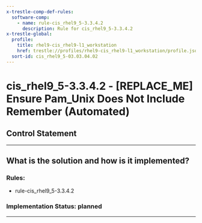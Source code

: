 ```yaml
---
x-trestle-comp-def-rules:
  software-comp:
    - name: rule-cis_rhel9_5-3.3.4.2
      description: Rule for cis_rhel9_5-3.3.4.2
x-trestle-global:
  profile:
    title: rhel9-cis_rhel9-l1_workstation
    href: trestle://profiles/rhel9-cis_rhel9-l1_workstation/profile.json
  sort-id: cis_rhel9_5-03.03.04.02
---
```


# cis_rhel9_5-3.3.4.2 - \[REPLACE_ME\] Ensure Pam_Unix Does Not Include Remember (Automated)

## Control Statement

______________________________________________________________________

## What is the solution and how is it implemented?

<!-- For implementation status enter one of: implemented, partial, planned, alternative, not-applicable -->

<!-- Note that the list of rules under ### Rules: is read-only and changes will not be captured after assembly to JSON -->

<!-- Add control implementation description here for control: cis_rhel9_5-3.3.4.2 -->

### Rules:

  - rule-cis_rhel9_5-3.3.4.2

### Implementation Status: planned

______________________________________________________________________
